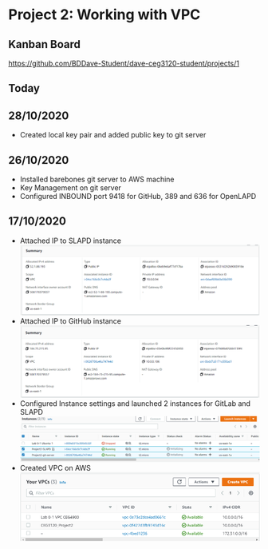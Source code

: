 # Project 2:  Working with VPC

## Kanban Board
https://github.com/BDDave-Student/dave-ceg3120-student/projects/1

## Today
## 28/10/2020
- Created local key pair and added public key to git server

## 26/10/2020
- Installed barebones git server to AWS machine
- Key Management on git server
- Configured INBOUND port 9418 for GitHub, 389 and 636 for OpenLAPD

## 17/10/2020
- Attached IP to SLAPD instance
![SLAPD-IP](images/project2-slapd-ip.PNG)
- Attached IP to GitHub instance
![GitHub-IP](images/project2-github-ip.PNG)
- Configured Instance settings and launched 2 instances for GitLab and SLAPD
![Instances](images/project2-instances.PNG)
- Created VPC on AWS
![VPC](images/project2-VPC.PNG)

